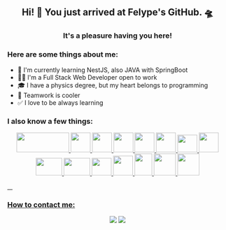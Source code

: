 <h2 align="center"> Hi! 👋 You just arrived at Felype's GitHub. 🛸 </h2>

<h3 align="center"> It's a pleasure having you here! </h3>

### Here are some things about me:
- 📝 I'm currently learning NestJS, also JAVA with SpringBoot
- 👨‍💻 I'm a Full Stack Web Developer open to work
- 🎓 I have a physics degree, but my heart belongs to programming
- 👥 Teamwork is cooler
- ✅ I love to be always learning


### I also know a few things:

<div align="center">
  <a href="https://redis.io/"/>
  <img src="https://redis.com/wp-content/uploads/2021/08/redis-logo.png?&auto=webp&quality=85,75&width=500" width="120" height="45"/>
  
   <a href="https://aws.amazon.com/"/>
  <img src="https://upload.wikimedia.org/wikipedia/commons/9/93/Amazon_Web_Services_Logo.svg" width="45" height="45"/>
  
   <a href="https://www.docker.com/"/>
  <img src="https://cdn.iconscout.com/icon/free/png-256/docker-2752207-2285024.png" width="45" height="45"/>

  <a href="https://jestjs.io/pt-BR/"/>
  <img src="https://seeklogo.com/images/J/jest-logo-F9901EBBF7-seeklogo.com.png" width="45" height="45"/>
  
  <a href="https://www.prisma.io/"/>
  <img src="https://avatars.githubusercontent.com/u/17219288?s=200&v=4" width="45" height="45"/>

  <a href="https://www.typescriptlang.org/"/>
  <img src="https://upload.wikimedia.org/wikipedia/commons/thumb/4/4c/Typescript_logo_2020.svg/512px-Typescript_logo_2020.svg.png?20210506173343" width="45" height="45"/>

  <a href="https://www.postgresql.org/"/>
  <img src="https://www.postgresql.org/media/img/about/press/elephant.png" width="45" height="40"/>

  <a href="https://www.mongodb.com/pt-br"/>
  <img src="https://pbs.twimg.com/profile_images/1452637606559326217/GFz_P-5e_400x400.png" width="45" height="45"/>
  
  <a href="https://axios-http.com/ptbr/"/>
  <img src="https://axios-http.com/assets/logo.svg" width="60" height="40"/>
  
  <a href="https://nodejs.org/en/"/>
  <img src="https://upload.wikimedia.org/wikipedia/commons/thumb/d/d9/Node.js_logo.svg/590px-Node.js_logo.svg.png?20170401104355" width="60" height="40"/>
  
  <a href="https://pt-br.reactjs.org/"/>
  <img src="https://upload.wikimedia.org/wikipedia/commons/thumb/a/a7/React-icon.svg/200px-React-icon.svg.png" width="45" height="40"/>
 
  <a href="https://www.javascript.com/" />
  <img src="https://upload.wikimedia.org/wikipedia/commons/thumb/6/6a/JavaScript-logo.png/600px-JavaScript-logo.png?20120221235433" width="45" height="45"/>
  
  <a href="https://www.w3.org/Style/CSS/Overview.en.html"/>
  <img src="https://upload.wikimedia.org/wikipedia/commons/thumb/d/d5/CSS3_logo_and_wordmark.svg/363px-CSS3_logo_and_wordmark.svg.png?20160530175649" width="40" height="50"/>
  
  <a href="https://html.spec.whatwg.org/"/>
  <img src="https://upload.wikimedia.org/wikipedia/commons/thumb/6/61/HTML5_logo_and_wordmark.svg/200px-HTML5_logo_and_wordmark.svg.png" width="50" height="50"/> 
  
  <a href="https://linuxfoundation.org/"/>
  <img src="https://upload.wikimedia.org/wikipedia/commons/thumb/3/35/Tux.svg/150px-Tux.svg.png" width="50" height="50"/> 
</div>

&nbsp;
&nbsp;
<h3 align="left">How to contact me:</h3> 
<div align="center">
  <a href = "mailto:felype.heusy@gmail.com"><img src="https://img.shields.io/badge/-Gmail-%23333?style=for-the-badge&logo=gmail&logoColor=white" target="_blank"></a>
   <a href="https://www.linkedin.com/in/heusyfelype/" target="_blank"><img src="https://img.shields.io/badge/-LinkedIn-%230077B5?style=for-the-badge&logo=linkedin&logoColor=white" target="_blank"></a> 
</div>

&nbsp;
&nbsp;

<!-- <div style="display: flex" align="center">
  <h2 align="center">Check my GitHub stats!</h2>
  <a href="https://github.com/heusyfelype">
  <img height="180em" src="https://github-readme-stats.vercel.app/api?username=heusyfelype&show_icons=true&theme=gradient&include_all_commits=true&count_private=true"/>
  <img height="180em" src="https://github-readme-stats.vercel.app/api/top-langs/?username=heusyfelype&layout=compact&langs_count=8&theme=noctis_minimus"/>
</div> -->


<div align="center">

<!-- <h2 align="center">Check my wakatime stats! ⏳ </h2>
 -->
<!-- [![wakatime](https://wakatime.com/badge/user/44316572-a88f-40f7-9a43-9aa33edf0332.svg)](https://wakatime.com/@44316572-a88f-40f7-9a43-9aa33edf0332)
 -->
<!-- <a href="https://wakatime.com/@felype" title="Data update every midnight">
<img height="180em" src="https://github-readme-stats.vercel.app/api/wakatime?username=felype&layout=compact&langs_count=6&theme=radical" alt="Wakatime coding actitvity languages"/></a>
</div> -->
